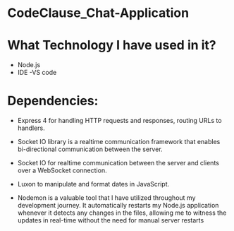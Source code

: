 ﻿# CodeClause_Chat-Application
# What Technology I have used in it?
 * Node.js 
 * IDE -VS code

# Dependencies:
* Express 4 for handling HTTP requests and responses, routing URLs to handlers.

* Socket IO library is a realtime communication framework that enables bi-directional communication between the server.

* Socket IO for realtime communication between the server and clients over a WebSocket connection.
* Luxon to manipulate and format dates in JavaScript.

* Nodemon is a valuable tool that I have utilized throughout my development journey. It automatically restarts my Node.js application whenever it detects any changes in the files, allowing me to witness the updates in real-time without the need for manual server restarts




